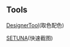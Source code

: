 ## Tools

[DesignerTool](http://www.symenty.com/designerTool)(取色配色)

[SETUNA](http://www.symenty.com/designerTool)(快速截图)